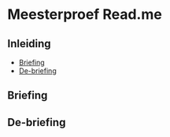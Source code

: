 # Meesterproef Read.me

## Inleiding
- [Briefing](#briefing)
- [De-briefing](#de-briefing)

## Briefing <a name="briefing"></a>

## De-briefing <a name="de-briefing"></a>

